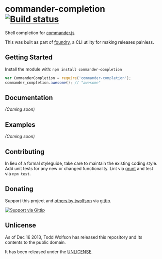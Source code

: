 # commander-completion [![Build status](https://travis-ci.org/twolfson/commander-completion.png?branch=master)](https://travis-ci.org/twolfson/commander-completion)

Shell completion for [commander.js][]

This was built as part of [foundry][], a CLI utility for making releases painless.

[commander.js]: https://github.com/visionmedia/commander.js
[foundry]: https://github.com/twolfson/foundry

## Getting Started
Install the module with: `npm install commander-completion`

```javascript
var CommanderCompletion = require('commander-completion');
commander_completion.awesome(); // "awesome"
```

## Documentation
_(Coming soon)_

## Examples
_(Coming soon)_

## Contributing
In lieu of a formal styleguide, take care to maintain the existing coding style. Add unit tests for any new or changed functionality. Lint via [grunt](https://github.com/gruntjs/grunt) and test via `npm test`.

## Donating
Support this project and [others by twolfson][gittip] via [gittip][].

[![Support via Gittip][gittip-badge]][gittip]

[gittip-badge]: https://rawgithub.com/twolfson/gittip-badge/master/dist/gittip.png
[gittip]: https://www.gittip.com/twolfson/

## Unlicense
As of Dec 16 2013, Todd Wolfson has released this repository and its contents to the public domain.

It has been released under the [UNLICENSE][].

[UNLICENSE]: UNLICENSE
